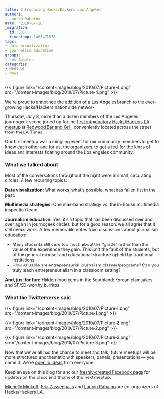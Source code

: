 ```yaml
---
title: Introducing Hacks/Hackers Los Angeles
authors:
- Lauren Rabaino
date: "2010-07-28"
_migration:
  id: 530
  timestamp: 1483471678
tags:
- data visualization
- journalism education
groups:
- Los Angeles
categories:
- Meetups
- News
---
```


{{< figure link="/content-images/blog/2010/07/Picture-4.png" src="/content-images/blog/2010/07/Picture-4.png" >}}

We’re proud to announce the addition of a Los Angeles branch to the ever-growing Hacks/Hackers nationwide network.

Thursday, July 8, more than a dozen members of the Los Angeles journogeek scene joined up for the [first introductory Hacks/Hackers LA meetup][1] at [Redwood Bar and Grill][2], conveniently located across the street from the LA Times.

Our first meetup was a mingling event for our community members to get to know each other and for us, the organizers, to get a feel for the kinds of ideas and interests floating around the Los Angeles community.

### What we talked about

Most of the conversations throughout the night were in small, circulating circles. A few recurring topics:

**Data visualization:** What works, what’s possible, what has fallen flat in the past.

**Multimedia strategies:** One man-band strategy vs. the in-house multimedia inspection team.

**Journalism education:** Yes, it’s a topic that has been discussed over and over again in journogeek circles, but for a good reason: we all agree that it still needs work. A few memorable notes from discussions about journalism education:

  * Many students still care too much about the “grade” rather than the value of the experience they gain. This isn’t the fault of the students, but of the general mindset and educational structure upheld by traditional institutions
  * How valuable are entrepreneurial journalism classes/programs? Can you truly teach entrepreneurialism in a classroom setting?

**And, just for fun:** Hidden food gems in the Southland: Korean clambakes and SF/SD-worthy burritos

### What the Twitterverse said

{{< figure link="/content-images/blog/2010/07/Picture-1.png" src="/content-images/blog/2010/07/Picture-1.png" >}}

{{< figure link="/content-images/blog/2010/07/Picture-2.png" src="/content-images/blog/2010/07/Picture-2.png" >}}

{{< figure link="/content-images/blog/2010/07/Picture-3.png" src="/content-images/blog/2010/07/Picture-3.png" >}}

Now that we’ve all had the chance to meet and talk, future meetups will be more structured and thematic with speakers, panels, presentations &#8212; you name it. We&#8217;re [open to ideas][3] from everyone.

Keep an eye on this blog for and our [freshly-created Facebook page][4] for updates on the place and theme of the next meetup.

[Michelle Minkoff][5], [Eric Zassenhaus][6] and [Lauren Rabaino][7] are co-organizers of Hacks/Hackers LA.

 [1]: http://meetupla.hackshackers.com/
 [2]: http://www.theredwoodbar.com/site08/homewiframe.htm
 [3]: http://www.facebook.com/pages/HacksHackers-LA/137675276250915?v=app_2373072738#!/topic.php?uid=137675276250915&topic=132
 [4]: http://www.facebook.com/pages/HacksHackers-LA/137675276250915
 [5]: mailto:meminkoff@gmail.com
 [6]: mailto:Ezassenhaus@scpr.org
 [7]: mailto:lauren.rabaino@gmail.com